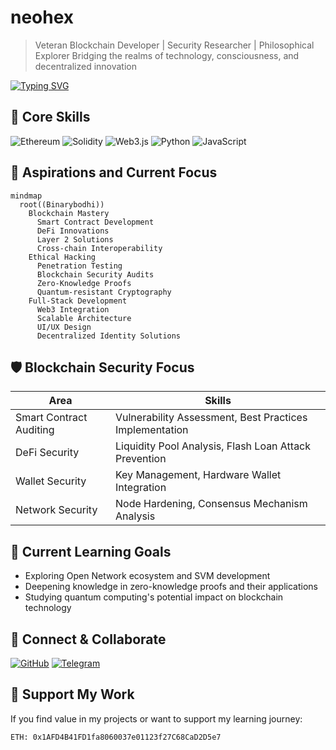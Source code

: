 # neohex

> Veteran Blockchain Developer | Security Researcher | Philosophical Explorer
> Bridging the realms of technology, consciousness, and decentralized innovation

[![Typing SVG](https://readme-typing-svg.herokuapp.com?font=Fira+Code&pause=1000&color=00F7C3&center=true&vCenter=true&width=435&lines=Exploring+the+Blockchain+Frontier;Securing+the+Digital+Realm;Innovating+for+the+Future)](https://git.io/typing-svg)

## 🧬 Core Skills

![Ethereum](https://img.shields.io/badge/Ethereum-3C3C3D?style=for-the-badge&logo=Ethereum&logoColor=white)
![Solidity](https://img.shields.io/badge/Solidity-%23363636.svg?style=for-the-badge&logo=solidity&logoColor=white)
![Web3.js](https://img.shields.io/badge/web3.js-F16822?style=for-the-badge&logo=web3.js&logoColor=white)
![Python](https://img.shields.io/badge/python-3670A0?style=for-the-badge&logo=python&logoColor=ffdd54)
![JavaScript](https://img.shields.io/badge/javascript-%23323330.svg?style=for-the-badge&logo=javascript&logoColor=%23F7DF1E)

## 🌠 Aspirations and Current Focus

```mermaid
mindmap
  root((Binarybodhi))
    Blockchain Mastery
      Smart Contract Development
      DeFi Innovations
      Layer 2 Solutions
      Cross-chain Interoperability
    Ethical Hacking
      Penetration Testing
      Blockchain Security Audits
      Zero-Knowledge Proofs
      Quantum-resistant Cryptography
    Full-Stack Development
      Web3 Integration
      Scalable Architecture
      UI/UX Design
      Decentralized Identity Solutions
```

## 🛡️ Blockchain Security Focus
| Area | Skills |
|------|--------|
| Smart Contract Auditing | Vulnerability Assessment, Best Practices Implementation |
| DeFi Security | Liquidity Pool Analysis, Flash Loan Attack Prevention |
| Wallet Security | Key Management, Hardware Wallet Integration |
| Network Security | Node Hardening, Consensus Mechanism Analysis |

## 🌱 Current Learning Goals
- Exploring Open Network ecosystem and SVM development
- Deepening knowledge in zero-knowledge proofs and their applications
- Studying quantum computing's potential impact on blockchain technology

## 🤝 Connect & Collaborate

[![GitHub](https://img.shields.io/badge/github-%23121011.svg?style=for-the-badge&logo=github&logoColor=white)](https://github.com/0xneox)
[![Telegram](https://img.shields.io/badge/Telegram-2CA5E0?style=for-the-badge&logo=telegram&logoColor=white)](https://t.me/binarybodhi)

## 💖 Support My Work

If you find value in my projects or want to support my learning journey:

```
ETH: 0x1AFD4B41FD1fa8060037e01123f27C68CaD2D5e7
```
